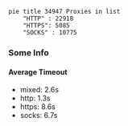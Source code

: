 
```mermaid
pie title 34947 Proxies in list
    "HTTP" : 22918
    "HTTPS": 5085
    "SOCKS" : 10775
```

### Some Info
#### Average Timeout

- mixed: 2.6s
- http: 1.3s
- https: 8.6s
- socks: 6.7s